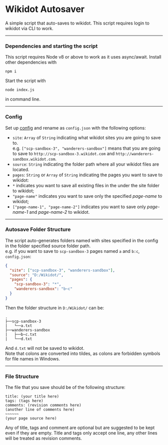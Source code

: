 # Wikidot Autosaver
 A simple script that auto-saves to wikidot.
 This script requires login to wikidot via CLI to work.

 ------
 ### Dependencies and starting the script
 This script requires Node v8 or above to work as it uses async/await. Install other dependencies with
 ```
 npm i
 ```
 Start the script with
 ```
 node index.js
 ```
 in command line.

 ----
 ### Config
 Set up [config](./config-example.json) and rename as `config.json` with the following options:

 * `site`: `Array` of `String` indicating what wikidot sites you are going to save to. <br/>
 e.g. `["scp-sandbox-3", "wanderers-sandbox"]` means that you are going to save to `http://scp-sandbox-3.wikidot.com` and `http://wanderers-sandbox.wikidot.com`.
 * `source`: `String` indicating the folder path where all your wikidot files are located.
 * `pages`: `String` or `Array` of `String` indicating the pages you want to save to wikidot:
  * `*` indicates you want to save all existing files in the under the site folder to wikidot;
  * `"page-name"` indicates you want to save only the specified _page-name_ to wikidot;
  * `["page-name-1", "page-name-2"]` indicates you want to save only _page-name-1_ and _page-name-2_ to wikidot.


----
### Autosave Folder Structure
The script auto-generates folders named with sites specified in the config in the folder specified source folder path. <br />
e.g. if you want to save to `scp-sandbox-3` pages named `a` and `b:c`, <br />
`config.json`:
```JSON
{
  "site": ["scp-sandbox-3", "wanderers-sandbox"],
  "source": "D:/Wikidot/",
  "pages": {
    "scp-sandbox-3": "*",
    "wanderers-sandbox": "b~c"
  }
}
```
Then the folder structure in `D:/Wikidot/` can be:
```
.
├──scp-sandbox-3
|   └──a.txt
├──wanderers-sandbox
|   ├──b~c.txt
|   └──d.txt
```
And `d.txt` will not be saved to wikidot. <br />
Note that colons are converted into tildes, as colons are forbidden symbols for file names in Windows.

----
### File Structure
The file that you save should be of the following structure:
```
title: (your title here)
tags: (tags here)
comments: (revision comments here)
(another line of comments here)
~~~~~~
(your page source here)
```
Any of title, tags and comment are optional but are suggested to be kept even if they are empty.
Title and tags only accept one line, any other lines will be treated as revision comments.
